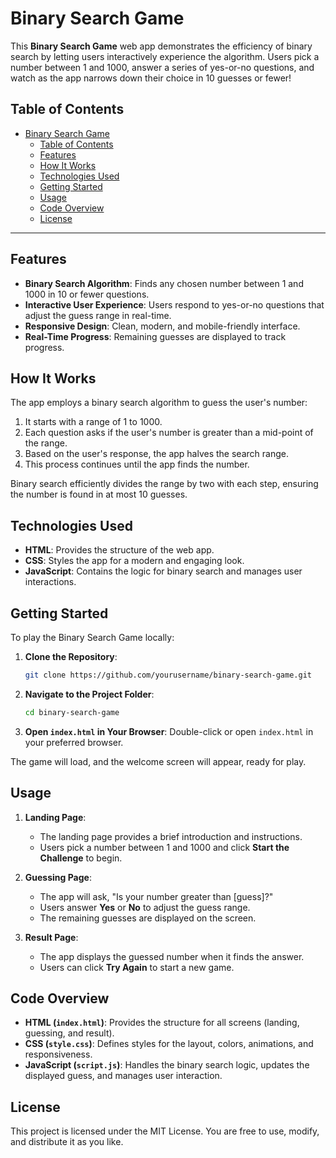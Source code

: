 # Binary Search Game

This **Binary Search Game** web app demonstrates the efficiency of binary search by letting users interactively experience the algorithm. Users pick a number between 1 and 1000, answer a series of yes-or-no questions, and watch as the app narrows down their choice in 10 guesses or fewer!

## Table of Contents
- [Binary Search Game](#binary-search-game)
  - [Table of Contents](#table-of-contents)
  - [Features](#features)
  - [How It Works](#how-it-works)
  - [Technologies Used](#technologies-used)
  - [Getting Started](#getting-started)
  - [Usage](#usage)
  - [Code Overview](#code-overview)
  - [License](#license)

---

## Features

- **Binary Search Algorithm**: Finds any chosen number between 1 and 1000 in 10 or fewer questions.
- **Interactive User Experience**: Users respond to yes-or-no questions that adjust the guess range in real-time.
- **Responsive Design**: Clean, modern, and mobile-friendly interface.
- **Real-Time Progress**: Remaining guesses are displayed to track progress.

## How It Works

The app employs a binary search algorithm to guess the user's number:
1. It starts with a range of 1 to 1000.
2. Each question asks if the user's number is greater than a mid-point of the range.
3. Based on the user's response, the app halves the search range.
4. This process continues until the app finds the number.

Binary search efficiently divides the range by two with each step, ensuring the number is found in at most 10 guesses.

## Technologies Used

- **HTML**: Provides the structure of the web app.
- **CSS**: Styles the app for a modern and engaging look.
- **JavaScript**: Contains the logic for binary search and manages user interactions.

## Getting Started

To play the Binary Search Game locally:

1. **Clone the Repository**:
   ```bash
   git clone https://github.com/yourusername/binary-search-game.git
   ```

2. **Navigate to the Project Folder**:
   ```bash
   cd binary-search-game
   ```

3. **Open `index.html` in Your Browser**:
   Double-click or open `index.html` in your preferred browser.

The game will load, and the welcome screen will appear, ready for play.

## Usage

1. **Landing Page**:
   - The landing page provides a brief introduction and instructions.
   - Users pick a number between 1 and 1000 and click **Start the Challenge** to begin.

2. **Guessing Page**:
   - The app will ask, "Is your number greater than [guess]?"
   - Users answer **Yes** or **No** to adjust the guess range.
   - The remaining guesses are displayed on the screen.

3. **Result Page**:
   - The app displays the guessed number when it finds the answer.
   - Users can click **Try Again** to start a new game.

## Code Overview

- **HTML (`index.html`)**: Provides the structure for all screens (landing, guessing, and result).
- **CSS (`style.css`)**: Defines styles for the layout, colors, animations, and responsiveness.
- **JavaScript (`script.js`)**: Handles the binary search logic, updates the displayed guess, and manages user interaction.

## License

This project is licensed under the MIT License. You are free to use, modify, and distribute it as you like.